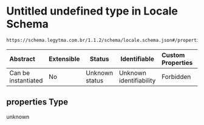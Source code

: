 # Untitled undefined type in Locale Schema

```txt
https://schema.legytma.com.br/1.1.2/schema/locale.schema.json#/properties
```




| Abstract            | Extensible | Status         | Identifiable            | Custom Properties | Additional Properties | Access Restrictions | Defined In                                                                  |
| :------------------ | ---------- | -------------- | ----------------------- | :---------------- | --------------------- | ------------------- | --------------------------------------------------------------------------- |
| Can be instantiated | No         | Unknown status | Unknown identifiability | Forbidden         | Allowed               | none                | [locale.schema.json\*](../schema/locale.schema.json) |

## properties Type

unknown
